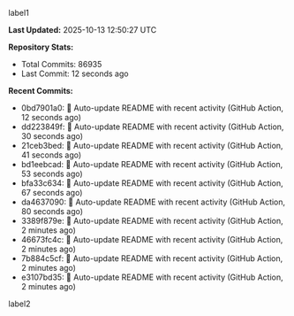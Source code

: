 
label1 
<!-- ACTIVITY_START -->
**Last Updated:** 2025-10-13 12:50:27 UTC

**Repository Stats:**
- Total Commits: 86935
- Last Commit: 12 seconds ago

**Recent Commits:**
- 0bd7901a0: 🤖 Auto-update README with recent activity (GitHub Action, 12 seconds ago)
- dd223849f: 🤖 Auto-update README with recent activity (GitHub Action, 30 seconds ago)
- 21ceb3bed: 🤖 Auto-update README with recent activity (GitHub Action, 41 seconds ago)
- bd1eebcad: 🤖 Auto-update README with recent activity (GitHub Action, 53 seconds ago)
- bfa33c634: 🤖 Auto-update README with recent activity (GitHub Action, 67 seconds ago)
- da4637090: 🤖 Auto-update README with recent activity (GitHub Action, 80 seconds ago)
- 3389f879e: 🤖 Auto-update README with recent activity (GitHub Action, 2 minutes ago)
- 46673fc4c: 🤖 Auto-update README with recent activity (GitHub Action, 2 minutes ago)
- 7b884c5cf: 🤖 Auto-update README with recent activity (GitHub Action, 2 minutes ago)
- e3107bd35: 🤖 Auto-update README with recent activity (GitHub Action, 2 minutes ago)
<!-- ACTIVITY_END -->

label2
